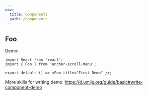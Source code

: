 ```yaml
---
nav:
  title: Components
  path: /components
---
```


## Foo

Demo:

```tsx
import React from 'react';
import { Foo } from 'anchor-scroll-menu';

export default () => <Foo title="First Demo" />;
```

More skills for writing demo: https://d.umijs.org/guide/basic#write-component-demo
